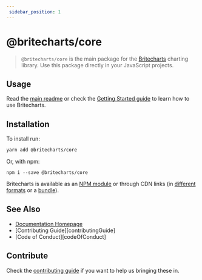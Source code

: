 ```yaml
---
 sidebar_position: 1 
---
```

 # @britecharts/core

> `@britecharts/core` is the main package for the [Britecharts][homepage] charting library. Use this package directly in your JavaScript projects.

## Usage
Read the [main readme][readme] or check the [Getting Started guide][gettingStarted] to learn how to use Britecharts.

## Installation
To install run:
```sh
yarn add @britecharts/core
```
Or, with npm:

```
npm i --save @britecharts/core
```

Britecharts is available as an [NPM module][npmModule] or through CDN links (in [different formats][jsDelivrLib] or a [bundle][jsDelivrDist]).

## See Also
- [Documentation Homepage][homepage]
- [Contributing Guide][contributingGuide]
- [Code of Conduct][codeOfConduct]

## Contribute
Check the [contributing guide][contributing] if you want to help us bringing these in. 

[readme]: /docs/Britecharts
[homepage]: /
[gettingStarted]: /docs/tutorials/getting-started
[npmModule]: https://www.npmjs.com/package/britecharts
[jsDelivrLib]: **
[jsDelivrDist]: **
[contributing]: https://github.com/britecharts/britecharts/blob/master/.github/CONTRIBUTING.md
